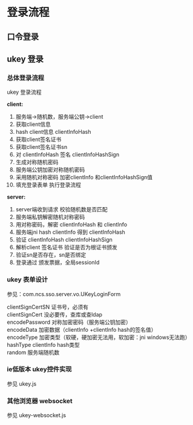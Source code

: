# 登录流程
## 口令登录

## ukey 登录

### 总体登录流程

ukey 登录流程

**client:**  
1. 服务端->随机数，服务端公钥->client
2. 获取client信息
3. hash client信息 clientInfoHash
4.  获取client签名证书
5. 获取client签名证书sn
7. 对 clientInfoHash 签名 clientInfoHashSign
8. 生成对称随机密码
9. 服务端公钥加密对称随机密码
10. 采用随机对称密码 加密clientInfo 和clientInfoHashSign值 
11. 填充登录表单 执行登录流程

**server:**
1. server端收到请求 校验随机数是否匹配
2. 服务端私钥解密随机对称密码
3. 用对称密码，解密 clientInfoHash 和 clientInfo
4. 服务端jni hash clientInfo 得到 clientInfoHash
5. 验证 clientInfoHash clientInfoHashSign 
6. 解析client 签名证书  验证是否为根证书颁发
7. 验证sn是否存在，sn是否绑定
8. 登录通过 颁发票据，全局sessionId

### ukey 表单设计
参见：com.ncs.sso.server.vo.UKeyLoginForm

clientSignCertSN 证书号，必须有  
clientSignCert 没必要传，查库或查ldap  
encodePassword 对称加密密码（服务端公钥加密）  
encodeData  加密数据（clientInfo +clientInfo hash的签名值）  
encodeType 加密类型（软硬，硬加密无法用，软加密：jni windows无法跑）  
hashType  clientInfo hash类型  
random 服务端随机数  


  
### ie低版本 ukey控件实现
参见 ukey.js

### 其他浏览器 websocket
参见 ukey-websocket.js
